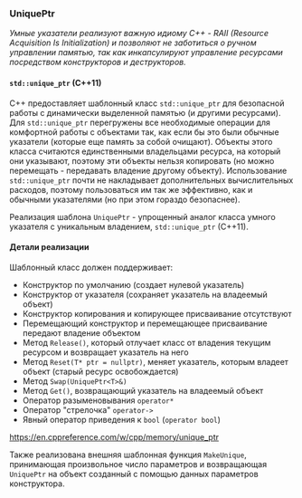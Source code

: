 ### UniquePtr

*Умные указатели реализуют важную идиому C++ - RAII (Resource 
Acquisition Is Initialization) и позволяют не заботиться о ручном 
управлении памятью, так как инкапсулируют управление ресурсами 
посредством конструкторов и деструкторов.*

#### `std::unique_ptr` (C++11)

С++ предоставляет шаблонный класс `std::unique_ptr` для безопасной работы с динамически выделенной памятью (и другими ресурсами). Для `std::unique_ptr` перегружены все необходимые операции для комфортной работы с объектами так, как если бы это были обычные указатели (которые еще память за собой очищают). Объекты этого класса считаются единственными владельцами ресурса, на который они указывают, поэтому эти объекты нельзя копировать (но можно перемещать - передавать владение другому объекту). Использование `std::unique_ptr` почти не накладывает дополнительных вычислительных расходов, поэтому пользоваться им так же эффективно, как и обычными указателями (но при этом гораздо безопаснее).


Реализация шаблона `UniquePtr` - упрощенный аналог класса умного указателя
с уникальным владением, `std::unique_ptr` (C++11).

#### Детали реализации

Шаблонный класс должен поддерживает:
* Конструктор по умолчанию (создает нулевой указатель)
* Конструктор от указателя (сохраняет указатель на владеемый объект)
* Конструктор копирования и копирующее присваивание отсутствуют
* Перемещающий конструктор и перемещающее присваивание
передают владение объектом
* Метод `Release()`, который отлучает класс от владения текущим 
ресурсом и возвращает указатель на него
* Метод `Reset(T* ptr = nullptr)`, меняет указатель, которым владеет
объект (старый ресурс освобождается)
* Метод `Swap(UniquePtr<T>&)`
* Метод `Get()`, возвращающий указатель на владеемый объект
* Оператор разыменовывания `operator*`
* Оператор "стрелочка" `operator->`
* Явный оператор приведения к `bool` (`operator bool`)

https://en.cppreference.com/w/cpp/memory/unique_ptr

Также реализована внешняя шаблонная функция
`MakeUnique`, принимающая произвольное число параметров и
возвращающая `UniquePtr` на объект созданный с помощью данных
параметров конструктора.
